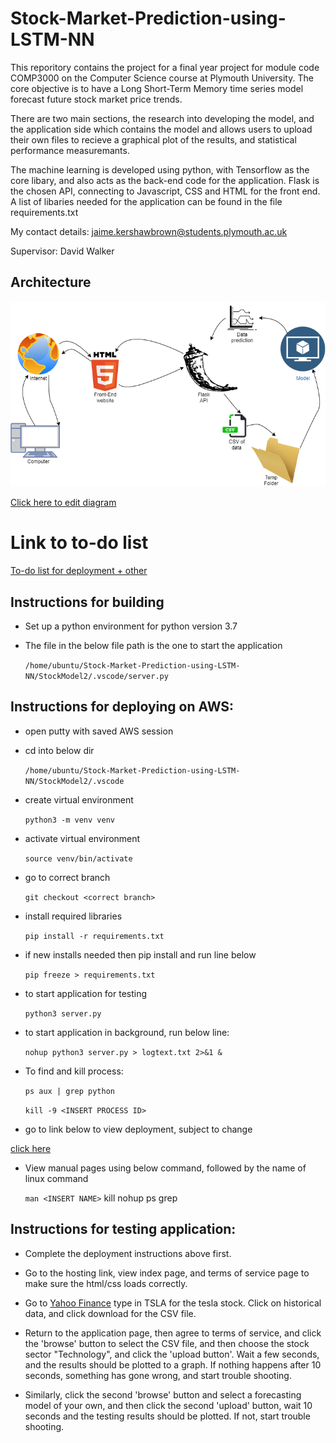 # Stock-Market-Prediction-using-LSTM-NN
This reporitory contains the project for a final year project for module code COMP3000 on the Computer Science course at Plymouth University. The core objective is to have a Long Short-Term Memory time series model forecast future stock market price trends.

There are two main sections, the research into developing the model, and the application side which contains the model and allows users to upload their own files to recieve a graphical plot of the results, and statistical performance measuremants. 

The machine learning is developed using python, with Tensorflow as the core libary, and also acts as the back-end code for the application. Flask is the chosen API, connecting to Javascript, CSS and HTML for the front end. A list of libaries needed for the application can be found in the file requirements.txt

My contact details: jaime.kershawbrown@students.plymouth.ac.uk

Supervisor: David Walker

## Architecture
![Architecture Diagram](FYP_Architecture.png)  

[Click here to edit diagram](https://app.diagrams.net/#Hjkershawbrown%2FStock-Market-Prediction-using-LSTM-NN%2Fmain%2FFYP_Architecture.png)

# Link to to-do list

[To-do list for deployment + other](ToDo.md)

## Instructions for building 

- Set up a python environment for python version 3.7

- The file in the below file path is the one to start the application
	
	`/home/ubuntu/Stock-Market-Prediction-using-LSTM-NN/StockModel2/.vscode/server.py`


## Instructions for deploying on AWS:

- open putty with saved AWS session

- cd into below dir  	

	`/home/ubuntu/Stock-Market-Prediction-using-LSTM-NN/StockModel2/.vscode`

- create virtual environment  

	`python3 -m venv venv`

- activate virtual environment

	`source venv/bin/activate`

- go to correct branch

	`git checkout <correct branch>`

- install required libraries

	`pip install -r requirements.txt`

- if new installs needed then pip install and run line below

	`pip freeze > requirements.txt`

- to start application for testing

    `python3 server.py`

- to start application in background, run below line:

	`nohup python3 server.py > logtext.txt 2>&1 &`

- To find and kill process:

	`ps aux | grep python`

	`kill -9 <INSERT PROCESS ID>`

- go to link below to view deployment, subject to change

[click here](http://ec2-54-201-179-80.us-west-2.compute.amazonaws.com:5000)

 - View manual pages using below command, followed by the name of linux command

	`man <INSERT NAME>`
	kill
	nohup
	ps
	grep


## Instructions for testing application:

- Complete the deployment instructions above first.

- Go to the hosting link, view index page, and terms of service page to make sure the html/css loads correctly.

- Go to [Yahoo Finance](https://uk.finance.yahoo.com/) type in TSLA for the tesla stock. Click on historical data, and click download for the CSV file.

- Return to the application page, then agree to terms of service, and click the 'browse' button to select the CSV file, and then choose the stock sector "Technology", and click the 'upload button'. Wait a few seconds, and the results should be plotted to a graph. If nothing happens after 10 seconds, something has gone wrong, and start trouble shooting.

- Similarly, click the second 'browse' button and select a forecasting model of your own, and then click the second 'upload' button, wait 10 seconds and the testing results should be plotted. If not, start trouble shooting.